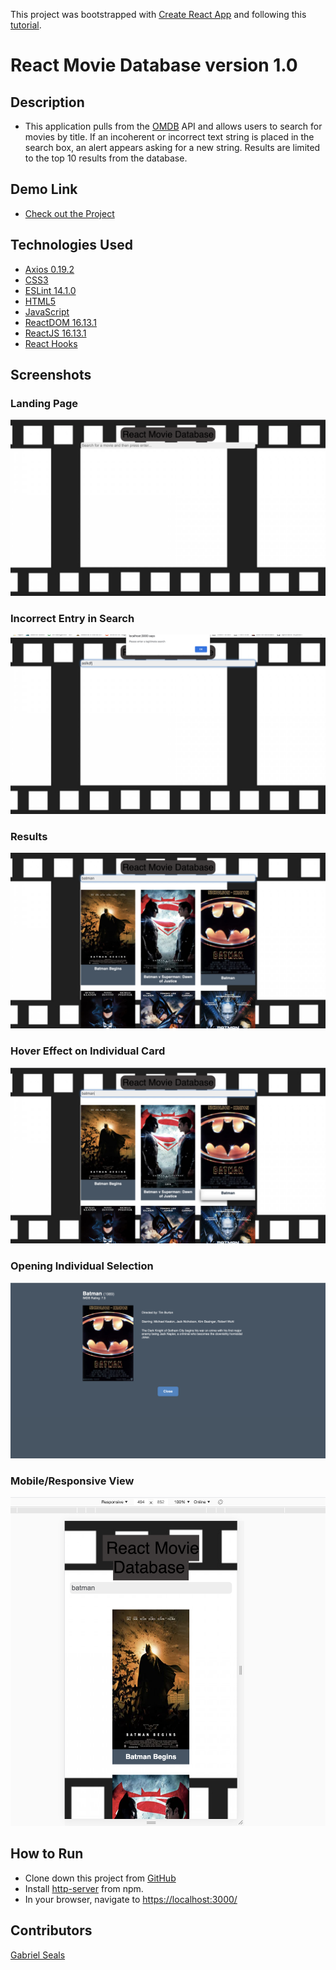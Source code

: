 This project was bootstrapped with [Create React App](https://github.com/facebook/create-react-app) and following this [tutorial](https://youtu.be/ufodJVcpmps).

# React Movie Database version 1.0

## Description

* This application pulls from the [OMDB](http://www.omdbapi.com/) API and allows users to search for movies by title. If an incoherent or incorrect text string is placed in the search box, an alert appears asking for a new string. Results are limited to the top 10 results from the database.

## Demo Link

* [Check out the Project](https://gseals.github.io/React-Movie-Database/)

## Technologies Used

* [Axios 0.19.2](https://www.npmjs.com/package/axios)
* [CSS3](https://www.w3.org/Style/CSS/Overview.en.html)
* [ESLint 14.1.0](https://eslint.org/)
* [HTML5](https://html.spec.whatwg.org/multipage/)
* [JavaScript](https://www.javascript.com/)
* [ReactDOM 16.13.1](https://www.npmjs.com/package/react-dom)
* [ReactJS 16.13.1](https://reactjs.org/docs/create-a-new-react-app.html)
* [React Hooks](https://reactjs.org/docs/hooks-intro.html)

## Screenshots

### Landing Page
![Landing Page](https://raw.githubusercontent.com/gseals/React-Movie-Database/master/screenshots/Landing%20Page.png)

### Incorrect Entry in Search
![Incorrect Entry in Search](https://raw.githubusercontent.com/gseals/React-Movie-Database/master/screenshots/Incorrect%20Entry%20in%20Search.png)

### Results
![Results](https://raw.githubusercontent.com/gseals/React-Movie-Database/master/screenshots/Results.png)

### Hover Effect on Individual Card
![Hover Effect on Individual Card](https://raw.githubusercontent.com/gseals/React-Movie-Database/master/screenshots/Hover%20Effect%20on%20Individual%20Card.png)

### Opening Individual Selection
![Opening Individual Selection](https://raw.githubusercontent.com/gseals/React-Movie-Database/master/screenshots/Opening%20Individual%20Selection.png)

### Mobile/Responsive View
![Mobile View](https://raw.githubusercontent.com/gseals/React-Movie-Database/master/screenshots/Responsive.png)

## How to Run

* Clone down this project from [GitHub](https://github.com/gseals/React-Movie-Database)
* Install [http-server](https://www.npmjs.com/package/http-server) from npm.
* In your browser, navigate to [https://localhost:3000/](https://localhost:3000/)

## Contributors

[Gabriel Seals](https://github.com/gseals)
